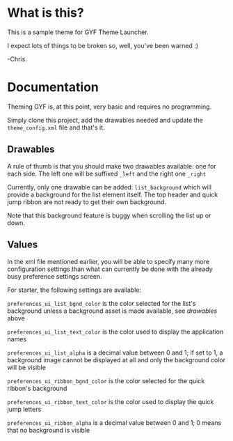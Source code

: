# What is this?

This is a sample theme for GYF Theme Launcher.

I expect lots of things to be broken so, well, you've been warned :)

-Chris.

# Documentation

Theming GYF is, at this point, very basic and requires no programming.

Simply clone this project, add the drawables needed and update the `theme_config.xml` file and that's it.

## Drawables

A rule of thumb is that you should make two drawables available: one for each side. The left one will be suffixed `_left` and the right one `_right`

Currently, only one drawable can be added: `list_background` which will provide a background for the list element itself. The top header and quick jump ribbon are not ready to get their own background.

Note that this background feature is buggy when scrolling the list up or down.

## Values

In the xml file mentioned earlier, you will be able to specify many more configuration settings than what can currently be done with the already busy preference settings screen.

For starter, the following settings are available:

`preferences_ui_list_bgnd_color` is the color selected for the list's background unless a background asset is made available, see _drawables_ above

`preferences_ui_list_text_color` is the color used to display the application names

`preferences_ui_list_alpha` is a decimal value between 0 and 1; if set to 1, a background image cannot be displayed at all and only the background color will be visible

`preferences_ui_ribbon_bgnd_color` is the color selected for the quick ribbon's background

`preferences_ui_ribbon_text_color` is the color used to display the quick jump letters

`preferences_ui_ribbon_alpha` is a decimal value between 0 and 1; 0 means that no background is visible



